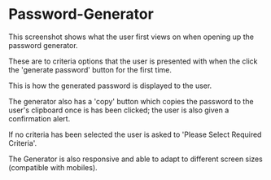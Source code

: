 # Password-Generator

This screenshot shows what the user first views on when opening up the password generator.


These are to criteria options that the user is presented with when the click the 'generate password' button for the first time.

This is how the generated password is displayed to the user.

The generator also has a 'copy' button which copies the password to the user's clipboard once is has been clicked; the user is also given a confirmation alert.


If no criteria has been selected the user is asked to 'Please Select Required Criteria'.

The Generator is also responsive and able to adapt to different screen sizes (compatible with mobiles).